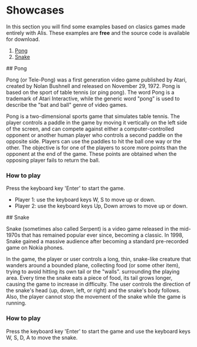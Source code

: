 # Showcases

In this section you will find some examples based on clasics games made entirely with Alis. These examples are **free**
and the source code is available for download.

1. [Pong](#pong)
2. [Snake](#snake)

<div id='pong'/>
## Pong

Pong (or Tele-Pong) was a first generation video game published by Atari, created by Nolan Bushnell and released on
November 29, 1972. Pong is based on the sport of table tennis (or ping pong). The word Pong is a trademark of Atari
Interactive, while the generic word "pong" is used to describe the "bat and ball" genre of video games.

Pong is a two-dimensional sports game that simulates table tennis. The player controls a paddle in the game by moving it
vertically on the left side of the screen, and can compete against either a computer-controlled opponent or another
human player who controls a second paddle on the opposite side. Players can use the paddles to hit the ball one way or
the other. The objective is for one of the players to score more points than the opponent at the end of the game. These
points are obtained when the opposing player fails to return the ball.

### How to play

Press the keyboard key 'Enter' to start the game.

* Player 1: use the keyboard keys W, S to move up or down.
* Player 2: use the keyboard keys Up, Down arrows to move up or down.

<div id='snake'/>
## Snake

Snake (sometimes also called Serpent) is a video game released in the mid-1970s that has remained popular ever since,
becoming a classic. In 1998, Snake gained a massive audience after becoming a standard pre-recorded game on Nokia
phones.

In the game, the player or user controls a long, thin, snake-like creature that wanders around a bounded plane,
collecting food (or some other item), trying to avoid hitting its own tail or the "walls". surrounding the playing area.
Every time the snake eats a piece of food, its tail grows longer, causing the game to increase in difficulty. The user
controls the direction of the snake's head (up, down, left, or right) and the snake's body follows. Also, the player
cannot stop the movement of the snake while the game is running.

### How to play

Press the keyboard key 'Enter' to start the game and use the keyboard keys W, S, D, A to move the snake. 
